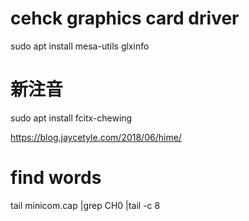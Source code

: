 # cehck graphics card driver

sudo apt install mesa-utils
glxinfo

# 新注音
sudo apt install fcitx-chewing

https://blog.jaycetyle.com/2018/06/hime/
# find words
tail minicom.cap |grep CH0 |tail -c 8
